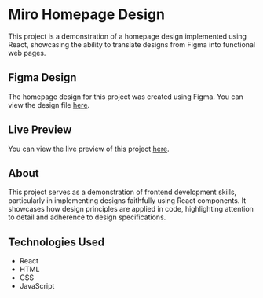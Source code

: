 # Miro Homepage Design

This project is a demonstration of a homepage design implemented using React, showcasing the ability to translate designs from Figma into functional web pages.

## Figma Design

The homepage design for this project was created using Figma. You can view the design file [here](<https://www.figma.com/file/7ePPOw1iwobdXGmRi04ki5/front-end-assignment-(Copy)?type=design&node-id=1%3A23&mode=dev>).

## Live Preview

You can view the live preview of this project [here](https://miro-homepage.surge.sh).

## About

This project serves as a demonstration of frontend development skills, particularly in implementing designs faithfully using React components. It showcases how design principles are applied in code, highlighting attention to detail and adherence to design specifications.

## Technologies Used

- React
- HTML
- CSS
- JavaScript
